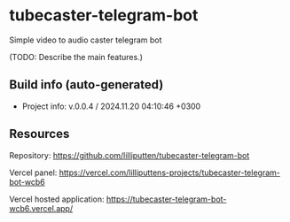 <!--
 @since 2024.11.20, 02:55
 @changed 2024.11.20, 02:55
-->

# tubecaster-telegram-bot

Simple video to audio caster telegram bot

(TODO: Describe the main features.)

## Build info (auto-generated)

- Project info: v.0.0.4 / 2024.11.20 04:10:46 +0300

## Resources

Repository: https://github.com/lilliputten/tubecaster-telegram-bot

Vercel panel: https://vercel.com/lilliputtens-projects/tubecaster-telegram-bot-wcb6

Vercel hosted application: https://tubecaster-telegram-bot-wcb6.vercel.app/
